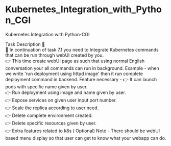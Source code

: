 # Kubernetes_Integration_with_Python_CGI

Kubernetes Integration with Python-CGI  

Task Description 📄  
📌 In continuation of task 7.1 you need to Integrate Kubernetes commands that can be run through webUI created by you.  
👉 This time create webUI page as such that using normal English conversation your all commands can run in background. Example - when we write 'run deployment using httpd image' then it run complete deployment command in backend.   Feature necessary - 
👉 It can launch pods with specific name given by user.  
👉 Run deployment using image and name given by user.  
👉 Expose services on given user input port number.  
👉 Scale the replica according to user need.  
👉 Delete complete environment created.  
👉 Delete specific resources given by user.  
👉 Extra features related to k8s ( Optional)  Note - There should be webUI based menu display so that user can get to know what your webapp can do. 
